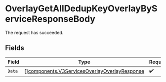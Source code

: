 # OverlayGetAllDedupKeyOverlayByServiceResponseBody

The request has succeeded.


## Fields

| Field                                                                                                        | Type                                                                                                         | Required                                                                                                     | Description                                                                                                  |
| ------------------------------------------------------------------------------------------------------------ | ------------------------------------------------------------------------------------------------------------ | ------------------------------------------------------------------------------------------------------------ | ------------------------------------------------------------------------------------------------------------ |
| `Data`                                                                                                       | [][components.V3ServicesOverlayOverlayResponse](../../models/components/v3servicesoverlayoverlayresponse.md) | :heavy_check_mark:                                                                                           | N/A                                                                                                          |